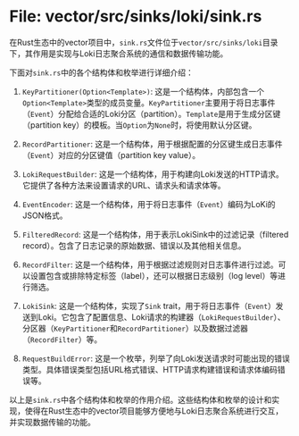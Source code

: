# File: vector/src/sinks/loki/sink.rs

在Rust生态中的vector项目中，`sink.rs`文件位于`vector/src/sinks/loki`目录下，其作用是实现与Loki日志聚合系统的通信和数据传输功能。

下面对`sink.rs`中的各个结构体和枚举进行详细介绍：

1. `KeyPartitioner(Option<Template>)`: 
   这是一个结构体，内部包含一个`Option<Template>`类型的成员变量。`KeyPartitioner`主要用于将日志事件（`Event`）分配给合适的Loki分区（partition）。`Template`是用于生成分区键（partition key）的模板。当`Option`为`None`时，将使用默认分区键。

2. `RecordPartitioner`:
   这是一个结构体，用于根据配置的分区键生成日志事件（`Event`）对应的分区键值（partition key value）。

3. `LokiRequestBuilder`:
   这是一个结构体，用于构建向Loki发送的HTTP请求。它提供了各种方法来设置请求的URL、请求头和请求体等。

4. `EventEncoder`:
   这是一个结构体，用于将日志事件（`Event`）编码为LoKi的JSON格式。

5. `FilteredRecord`:
   这是一个结构体，用于表示LokiSink中的过滤记录（filtered record）。包含了日志记录的原始数据、错误以及其他相关信息。

6. `RecordFilter`:
   这是一个结构体，用于根据过滤规则对日志事件进行过滤。可以设置包含或排除特定标签（label），还可以根据日志级别（log level）等进行筛选。

7. `LokiSink`:
   这是一个结构体，实现了`Sink` trait，用于将日志事件（`Event`）发送到Loki。它包含了配置信息、Loki请求的构建器（`LokiRequestBuilder`）、分区器（`KeyPartitioner`和`RecordPartitioner`）以及数据过滤器（`RecordFilter`）等。

8. `RequestBuildError`:
   这是一个枚举，列举了向Loki发送请求时可能出现的错误类型。具体错误类型包括URL格式错误、HTTP请求构建错误和请求体编码错误等。

以上是`sink.rs`中各个结构体和枚举的作用介绍。这些结构体和枚举的设计和实现，使得在Rust生态中的vector项目能够方便地与Loki日志聚合系统进行交互，并实现数据传输的功能。

